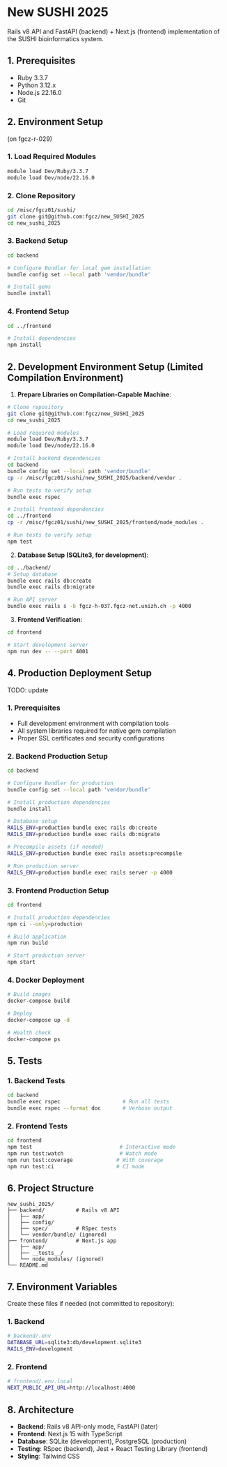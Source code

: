 # New SUSHI 2025

Rails v8 API and FastAPI (backend) + Next.js (frontend) implementation of the SUSHI bioinformatics system.

## 1. Prerequisites

- Ruby 3.3.7
- Python 3.12.x
- Node.js 22.16.0
- Git

## 2. Environment Setup

(on fgcz-r-029)

### 1. Load Required Modules
```bash
module load Dev/Ruby/3.3.7
module load Dev/node/22.16.0
```

### 2. Clone Repository
```bash
cd /misc/fgcz01/sushi/
git clone git@github.com:fgcz/new_SUSHI_2025
cd new_sushi_2025
```

### 3. Backend Setup
```bash
cd backend

# Configure Bundler for local gem installation
bundle config set --local path 'vendor/bundle'

# Install gems
bundle install
```

### 4. Frontend Setup
```bash
cd ../frontend

# Install dependencies
npm install
```

## 2. Development Environment Setup (Limited Compilation Environment)

1. **Prepare Libraries on Compilation-Capable Machine**:
```bash
# Clone repository
git clone git@github.com:fgcz/new_SUSHI_2025
cd new_sushi_2025

# Load required modules
module load Dev/Ruby/3.3.7
module load Dev/node/22.16.0

# Install backend dependencies
cd backend
bundle config set --local path 'vendor/bundle'
cp -r /misc/fgcz01/sushi/new_SUSHI_2025/backend/vendor .

# Run tests to verify setup
bundle exec rspec

# Install frontend dependencies
cd ../frontend
cp -r /misc/fgcz01/sushi/new_SUSHI_2025/frontend/node_modules .

# Run tests to verify setup
npm test
```

2. **Database Setup (SQLite3, for development)**:
```bash
cd ../backend/
# Setup database
bundle exec rails db:create
bundle exec rails db:migrate

# Run API server
bundle exec rails s -b fgcz-h-037.fgcz-net.unizh.ch -p 4000
```

3. **Frontend Verification**:
```bash
cd frontend

# Start development server
npm run dev -- --port 4001
```

## 4. Production Deployment Setup

TODO: update

### 1. Prerequisites
- Full development environment with compilation tools
- All system libraries required for native gem compilation
- Proper SSL certificates and security configurations

### 2. Backend Production Setup
```bash
cd backend

# Configure Bundler for production
bundle config set --local path 'vendor/bundle'

# Install production dependencies
bundle install

# Database setup
RAILS_ENV=production bundle exec rails db:create
RAILS_ENV=production bundle exec rails db:migrate

# Precompile assets (if needed)
RAILS_ENV=production bundle exec rails assets:precompile

# Run production server
RAILS_ENV=production bundle exec rails server -p 4000
```

### 3. Frontend Production Setup
```bash
cd frontend

# Install production dependencies
npm ci --only=production

# Build application
npm run build

# Start production server
npm start
```

### 4. Docker Deployment
```bash
# Build images
docker-compose build

# Deploy
docker-compose up -d

# Health check
docker-compose ps
```


## 5. Tests

### 1. Backend Tests
```bash
cd backend
bundle exec rspec                    # Run all tests
bundle exec rspec --format doc       # Verbose output
```

### 2. Frontend Tests
```bash
cd frontend
npm test                            # Interactive mode
npm run test:watch                  # Watch mode
npm run test:coverage              # With coverage
npm run test:ci                    # CI mode
```

## 6. Project Structure

```
new_sushi_2025/
├── backend/          # Rails v8 API
│   ├── app/
│   ├── config/
│   ├── spec/         # RSpec tests
│   └── vendor/bundle/ (ignored)
├── frontend/         # Next.js app
│   ├── app/
│   ├── __tests__/
│   └── node_modules/ (ignored)
└── README.md
```

## 7. Environment Variables

Create these files if needed (not committed to repository):

### 1. Backend
```bash
# backend/.env
DATABASE_URL=sqlite3:db/development.sqlite3
RAILS_ENV=development
```

### 2. Frontend
```bash
# frontend/.env.local
NEXT_PUBLIC_API_URL=http://localhost:4000
```

## 8. Architecture

- **Backend**: Rails v8 API-only mode, FastAPI (later)
- **Frontend**: Next.js 15 with TypeScript
- **Database**: SQLite (development), PostgreSQL (production)
- **Testing**: RSpec (backend), Jest + React Testing Library (frontend)
- **Styling**: Tailwind CSS
